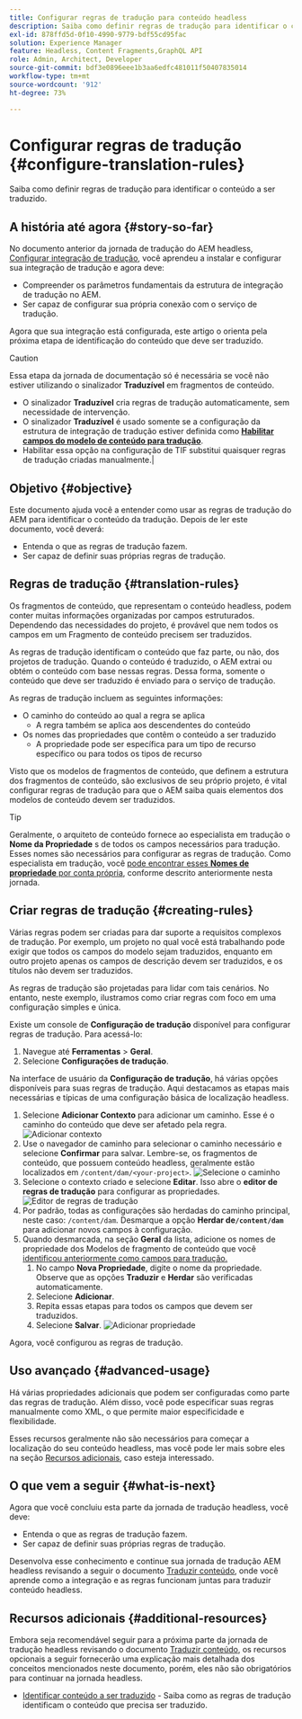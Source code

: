 ```yaml
---
title: Configurar regras de tradução para conteúdo headless
description: Saiba como definir regras de tradução para identificar o conteúdo a ser traduzido.
exl-id: 878ffd5d-0f10-4990-9779-bdf55cd95fac
solution: Experience Manager
feature: Headless, Content Fragments,GraphQL API
role: Admin, Architect, Developer
source-git-commit: bdf3e0896eee1b3aa6edfc481011f50407835014
workflow-type: tm+mt
source-wordcount: '912'
ht-degree: 73%

---
```


# Configurar regras de tradução {#configure-translation-rules}

Saiba como definir regras de tradução para identificar o conteúdo a ser traduzido.

## A história até agora {#story-so-far}

No documento anterior da jornada de tradução do AEM headless, [Configurar integração de tradução](configure-connector.md), você aprendeu a instalar e configurar sua integração de tradução e agora deve:

* Compreender os parâmetros fundamentais da estrutura de integração de tradução no AEM.
* Ser capaz de configurar sua própria conexão com o serviço de tradução.

Agora que sua integração está configurada, este artigo o orienta pela próxima etapa de identificação do conteúdo que deve ser traduzido.

>[!CAUTION]
>
>Essa etapa da jornada de documentação só é necessária se você não estiver utilizando o sinalizador **Traduzível** em fragmentos de conteúdo.
>
>* O sinalizador **Traduzível** cria regras de tradução automaticamente, sem necessidade de intervenção.
>* O sinalizador **Traduzível** é usado somente se a configuração da estrutura de integração de tradução estiver definida como **[Habilitar campos do modelo de conteúdo para tradução](/help/sites-cloud/administering/translation/integration-framework.md)**.
>* Habilitar essa opção na configuração de TIF substitui quaisquer regras de tradução criadas manualmente.|

## Objetivo {#objective}

Este documento ajuda você a entender como usar as regras de tradução do AEM para identificar o conteúdo da tradução. Depois de ler este documento, você deverá:

* Entenda o que as regras de tradução fazem.
* Ser capaz de definir suas próprias regras de tradução.

## Regras de tradução {#translation-rules}

Os fragmentos de conteúdo, que representam o conteúdo headless, podem conter muitas informações organizadas por campos estruturados. Dependendo das necessidades do projeto, é provável que nem todos os campos em um Fragmento de conteúdo precisem ser traduzidos.

As regras de tradução identificam o conteúdo que faz parte, ou não, dos projetos de tradução. Quando o conteúdo é traduzido, o AEM extrai ou obtém o conteúdo com base nessas regras. Dessa forma, somente o conteúdo que deve ser traduzido é enviado para o serviço de tradução.

As regras de tradução incluem as seguintes informações:

* O caminho do conteúdo ao qual a regra se aplica
   * A regra também se aplica aos descendentes do conteúdo
* Os nomes das propriedades que contêm o conteúdo a ser traduzido
   * A propriedade pode ser específica para um tipo de recurso específico ou para todos os tipos de recurso

Visto que os modelos de fragmentos de conteúdo, que definem a estrutura dos fragmentos de conteúdo, são exclusivos de seu próprio projeto, é vital configurar regras de tradução para que o AEM saiba quais elementos dos modelos de conteúdo devem ser traduzidos.

>[!TIP]
>
>Geralmente, o arquiteto de conteúdo fornece ao especialista em tradução o **Nome da Propriedade** s de todos os campos necessários para tradução. Esses nomes são necessários para configurar as regras de tradução. Como especialista em tradução, você [pode encontrar esses **Nomes de propriedade** por conta própria](getting-started.md#content-modlels), conforme descrito anteriormente nesta jornada.

## Criar regras de tradução {#creating-rules}

Várias regras podem ser criadas para dar suporte a requisitos complexos de tradução. Por exemplo, um projeto no qual você está trabalhando pode exigir que todos os campos do modelo sejam traduzidos, enquanto em outro projeto apenas os campos de descrição devem ser traduzidos, e os títulos não devem ser traduzidos.

As regras de tradução são projetadas para lidar com tais cenários. No entanto, neste exemplo, ilustramos como criar regras com foco em uma configuração simples e única.

Existe um console de **Configuração de tradução** disponível para configurar regras de tradução. Para acessá-lo:

1. Navegue até **Ferramentas** > **Geral**.
1. Selecione **Configurações de tradução**.

Na interface de usuário da **Configuração de tradução**, há várias opções disponíveis para suas regras de tradução. Aqui destacamos as etapas mais necessárias e típicas de uma configuração básica de localização headless.

1. Selecione **Adicionar Contexto** para adicionar um caminho. Esse é o caminho do conteúdo que deve ser afetado pela regra.
   ![Adicionar contexto](assets/add-translation-context.png)
1. Use o navegador de caminho para selecionar o caminho necessário e selecione **Confirmar** para salvar. Lembre-se, os fragmentos de conteúdo, que possuem conteúdo headless, geralmente estão localizados em `/content/dam/<your-project>`.
   ![Selecione o caminho](assets/select-context.png)
1. Selecione o contexto criado e selecione **Editar**. Isso abre o **editor de regras de tradução** para configurar as propriedades.
   ![Editor de regras de tradução](assets/translation-rules-editor.png)
1. Por padrão, todas as configurações são herdadas do caminho principal, neste caso: `/content/dam`. Desmarque a opção **Herdar de`/content/dam`** para adicionar novos campos à configuração.
1. Quando desmarcada, na seção **Geral** da lista, adicione os nomes de propriedade dos Modelos de fragmento de conteúdo que você [identificou anteriormente como campos para tradução.](getting-started.md#content-models)
   1. No campo **Nova Propriedade**, digite o nome da propriedade. Observe que as opções **Traduzir** e **Herdar** são verificadas automaticamente.
   1. Selecione **Adicionar**.
   1. Repita essas etapas para todos os campos que devem ser traduzidos.
   1. Selecione **Salvar**.
      ![Adicionar propriedade](assets/add-property.png)

Agora, você configurou as regras de tradução.

## Uso avançado {#advanced-usage}

Há várias propriedades adicionais que podem ser configuradas como parte das regras de tradução. Além disso, você pode especificar suas regras manualmente como XML, o que permite maior especificidade e flexibilidade.

Esses recursos geralmente não são necessários para começar a localização do seu conteúdo headless, mas você pode ler mais sobre eles na seção [Recursos adicionais](#additional-resources), caso esteja interessado.

## O que vem a seguir {#what-is-next}

Agora que você concluiu esta parte da jornada de tradução headless, você deve:

* Entenda o que as regras de tradução fazem.
* Ser capaz de definir suas próprias regras de tradução.

Desenvolva esse conhecimento e continue sua jornada de tradução AEM headless revisando a seguir o documento [Traduzir conteúdo](translate-content.md), onde você aprende como a integração e as regras funcionam juntas para traduzir conteúdo headless.

## Recursos adicionais {#additional-resources}

Embora seja recomendável seguir para a próxima parte da jornada de tradução headless revisando o documento [Traduzir conteúdo](translate-content.md), os recursos opcionais a seguir fornecerão uma explicação mais detalhada dos conceitos mencionados neste documento, porém, eles não são obrigatórios para continuar na jornada headless.

* [Identificar conteúdo a ser traduzido](/help/sites-cloud/administering/translation/rules.md) - Saiba como as regras de tradução identificam o conteúdo que precisa ser traduzido.
